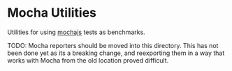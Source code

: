 # Mocha Utilities

Utilities for using [mochajs](https://mochajs.org/) tests as benchmarks.

TODO:
Mocha reporters should be moved into this directory.
This has not been done yet as its a breaking change, and reexporting them in a way that works with Mocha from the old location proved difficult.
